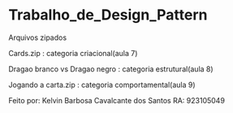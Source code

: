 # Trabalho_de_Design_Pattern

Arquivos zipados

Cards.zip : categoria criacional(aula 7)

Dragao branco vs Dragao negro : categoria estrutural(aula 8)

Jogando a carta.zip : categoria comportamental(aula 9)


Feito por: Kelvin Barbosa Cavalcante dos Santos 
RA: 923105049